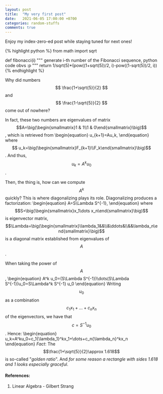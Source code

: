 ```yaml
---
layout: post
title:  "My very first post"
date:   2021-06-05 17:00:00 +0700
categories: random-stuffs
comments: true
---
```

Enjoy my index-zero-ed post while staying tuned for next ones!

{% highlight python %}
from math import sqrt

def fibonacci(i)
	"""
	generate i-th number of the Fibonacci sequence, python code obvs :p
	"""
	return 1/sqrt(5)\*(pow((1+sqrt(5))/2, i)-pow((1-sqrt(5))/2, i))
{% endhighlight %}

Why did numbers $$ \frac{1+\sqrt{5}}{2} $$ and $$ \frac{1-\sqrt{5}}{2} $$ come out of nowhere?

In fact, these two numbers are eigenvalues of matrix $$A=\big(\begin{smallmatrix}1 & 1\\1 & 0\end{smallmatrix}\big)$$, which is retrieved from
\begin{equation}
u_{k+1}=Au_k,
\end{equation}
where $$ u_k=\big(\begin{smallmatrix}F_{k+1}\\F_k\end{smallmatrix}\big)$$.
And thus, $$ u_k=A^k u_0 $$.

Then, the thing is, how can we compute $$A^k$$ quickly? This is where diagonalizing plays its role. Diagonalizing produces a factorization:
\begin{equation}
A=S\Lambda S^{-1},
\end{equation}
where $$S=\big(\begin{smallmatrix}x_1\dots x_n\end{smallmatrix}\big)$$ is eigenvector matrix, $$\Lambda=\big(\begin{smallmatrix}\lambda_1&&\\&\ddots&\\&&\lambda_n\end{smallmatrix}\big)$$ is a diagonal matrix established from eigenvalues of $$A$$.  

When taking the power of $$A$$,
\begin{equation}
A^k u_0=(S\Lambda S^{-1})\dots(S\Lambda S^{-1})u_0=S\Lambda^k S^{-1} u_0
\end{equation}
Writing $$u_0$$ as a combination $$c_1x_1+\dots+c_nx_n$$ of the eigenvectors, we have that $$c=S^{-1}u_0$$. Hence:
\begin{equation}
u_k=A^ku_0=c_1{\lambda_1}^kx_1+\dots+c_n{\lambda_n}^kx_n
\end{equation}
*Fact*: The $$\frac{1+\sqrt{5}}{2}\approx 1.618$$ is so-called "*golden ratio*". And *for some reason a rectangle with sides 1.618 and 1 looks especially graceful*.

#### References:
1. Linear Algebra - Gilbert Strang